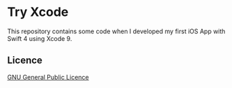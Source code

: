 # Try Xcode

This repository contains some code when I developed my first iOS App with Swift 4 using Xcode 9.

## Licence
[GNU General Public Licence](LICENSE)
